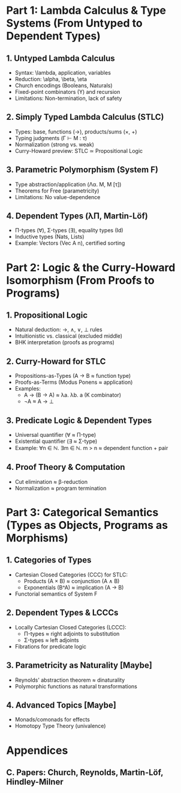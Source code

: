 # Part 1: Lambda Calculus & Type Systems (From Untyped to Dependent Types)

## 1. Untyped Lambda Calculus
- Syntax: \lambda, application, variables
- Reduction: \alpha, \beta, \eta
- Church encodings (Booleans, Naturals)
- Fixed-point combinators (Y) and recursion
- Limitations: Non-termination, lack of safety

## 2. Simply Typed Lambda Calculus (STLC)
- Types: base, functions (→), products/sums (×, +)
- Typing judgments (Γ ⊢ M : τ)
- Normalization (strong vs. weak)
- Curry-Howard preview: STLC ≃ Propositional Logic

## 3. Parametric Polymorphism (System F)
- Type abstraction/application (Λα. M, M [τ])
- Theorems for Free (parametricity)
- Limitations: No value-dependence

## 4. Dependent Types (λΠ, Martin-Löf)
- Π-types (∀), Σ-types (∃), equality types (Id)
- Inductive types (Nats, Lists)
- Example: Vectors (Vec A n), certified sorting

# Part 2: Logic & the Curry-Howard Isomorphism (From Proofs to Programs)

## 1. Propositional Logic
- Natural deduction: →, ∧, ∨, ⊥ rules
- Intuitionistic vs. classical (excluded middle)
- BHK interpretation (proofs as programs)

## 2. Curry-Howard for STLC
- Propositions-as-Types (A → B ≈ function type)
- Proofs-as-Terms (Modus Ponens ≈ application)
- Examples:
  - A → (B → A) ≈ λa. λb. a (K combinator)
  - ¬A ≈ A → ⊥

## 3. Predicate Logic & Dependent Types
- Universal quantifier (∀ ≈ Π-type)
- Existential quantifier (∃ ≈ Σ-type)
- Example: ∀n ∈ ℕ. ∃m ∈ ℕ. m > n ≈ dependent function + pair

## 4. Proof Theory & Computation
- Cut elimination ≈ β-reduction
- Normalization ≈ program termination

# Part 3: Categorical Semantics (Types as Objects, Programs as Morphisms)

## 1. Categories of Types
- Cartesian Closed Categories (CCC) for STLC:
  - Products (A × B) ≈ conjunction (A ∧ B)
  - Exponentials (B^A) ≈ implication (A → B)
- Functorial semantics of System F

## 2. Dependent Types & LCCCs
- Locally Cartesian Closed Categories (LCCC):
  - Π-types ≈ right adjoints to substitution
  - Σ-types ≈ left adjoints
- Fibrations for predicate logic

## 3. Parametricity as Naturality [Maybe]
- Reynolds' abstraction theorem ≈ dinaturality
- Polymorphic functions as natural transformations

## 4. Advanced Topics [Maybe]
- Monads/comonads for effects
- Homotopy Type Theory (univalence)

# Appendices

## C. Papers: Church, Reynolds, Martin-Löf, Hindley-Milner
